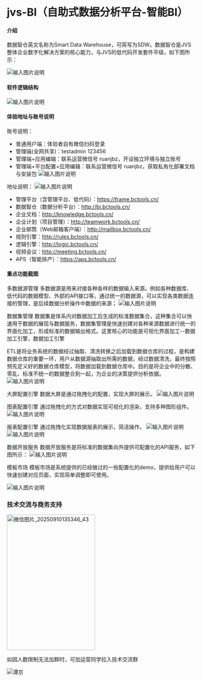 # jvs-BI（自助式数据分析平台-智能BI）

#### 介绍
数据智仓英文名称为Smart Data Warehouse，可简写为SDW。数据智仓是JVS整体企业数字化解决方案的核心能力，与JVS的低代码开发套件平级，如下图所示：

![输入图片说明](IMG/image1.png)

#### 软件逻辑结构
![输入图片说明](IMG/image2.png)



#### 体验地址与账号说明
账号说明：
- 普通用户端：体验者自有微信扫码登录
- 管理端(全网共享)：testadmin 123456
- 管理端+应用编辑：联系运营微信号 ruanjbz，开设独立环境与独立账号
- 管理端+平台配置+应用编辑：联系运营微信号 ruanjbz，获取私有化部署文档与安装包
![输入图片说明](IMG/image.png)

地址说明：
![输入图片说明](IMG/%E4%BA%A7%E5%93%81%E4%BD%93%E7%B3%BB%E6%9E%B6%E6%9E%84.png)
- 管理平台（含管理平台、低代码）：https://frame.bctools.cn/
- 数据智仓（数据分析平台）：http://bi.bctools.cn/
- 企业文档：http://knowledge.bctools.cn/
- 企业计划（项目管理）：http://teamwork.bctools.cn/
- 企业邮筒（Web邮箱客户端）：http://mailbox.bctools.cn/
- 规则引擎：http://rules.bctools.cn/
- 逻辑引擎：http://logic.bctools.cn/
- 视频会议：http://meeting.bctools.cn/
- APS（智能排产）：https://aps.bctools.cn/


#### 重点功能截图
多数据源管理
多数据源是用来对接各种各样的数据输入来源。例如各种数据库、低代码的数据模型、外部的API接口等，通过统一的数据源，可以实现各类数据连接的管理，是后续数据分析操作中数据的来源；
![输入图片说明](IMG/image%E6%95%B0%E6%8D%AE%E6%BA%90.png)


数据集管理
数据集是体系内对数据加工后生成的标准数据集合，这种集合可以快速用于数据的展现与数据服务，数据集管理是快速创建对各种来源数据进行统一的界面化加工，形成标准的数据输出格式。这里核心的功能是可视化界面加工--数据加工引擎，数据加工引擎

ETL是将业务系统的数据经过抽取、清洗转换之后加载到数据仓库的过程，是构建数据仓库的重要一环，用户从数据源抽取出所需的数据，经过数据清洗，最终按照预先定义好的数据仓库模型，将数据加载到数据仓库中。目的是将企业中的分散、零乱、标准不统一的数据整合到一起，为企业的决策提供分析依据。
![输入图片说明](IMG/imageetl.png)


大屏配置引擎
数据大屏是通过拖拽化的配置，实现大屏的展示。
![输入图片说明](IMG/imagedp.png)


图表配置引擎
通过拖拽化的方式对数据实现可视化的渲染，支持多种图形组件。
![输入图片说明](IMG/imagetb.png)


报表配置引擎
通过拖拽化实现数据报表的展示，简洁操作。
![输入图片说明](IMG/imagebb.png)
![输入图片说明](IMG/%E6%8A%A5%E8%A1%A8image.png)



数据开放服务
数据开放服务是将标准的数据集向外提供可配置化的API服务，如下图所示：
![输入图片说明](IMG/imagebi.png)

模板市场
模板市场是系统提供的已经做过的一些配置化的demo，提供给用户可以快速创建对应页面，实现简单调整即可使用。

![输入图片说明](IMG/imagemmarket.png)




### 技术交流与商务支持
<img width="235" height="362" alt="微信图片_20250910135346_43" src="https://github.com/user-attachments/assets/8d378f6d-8dd2-4c49-a8a6-e82b2cfc3181" />

























如因人数限制无法加群时，可加运营同学拉入技术交流群

![谭京](https://github.com/user-attachments/assets/41c06e3e-efe0-42fc-b50c-b9cc3f1dffed)




